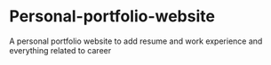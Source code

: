 
# Personal-portfolio-website
<p> A personal portfolio website to add resume and work experience and everything related to career </p>
